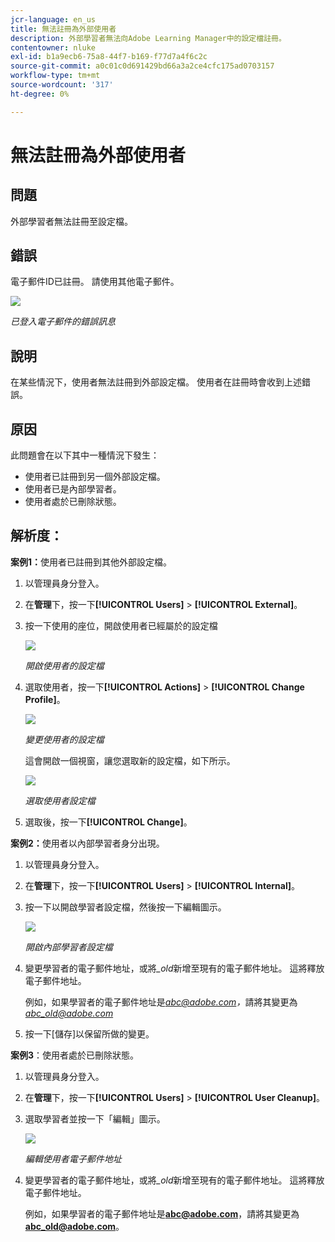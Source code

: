 ```yaml
---
jcr-language: en_us
title: 無法註冊為外部使用者
description: 外部學習者無法向Adobe Learning Manager中的設定檔註冊。
contentowner: nluke
exl-id: b1a9ecb6-75a8-44f7-b169-f77d7a4f6c2c
source-git-commit: a0c01c0d691429bd66a3a2ce4cfc175ad0703157
workflow-type: tm+mt
source-wordcount: '317'
ht-degree: 0%

---
```


# 無法註冊為外部使用者

## 問題

外部學習者無法註冊至設定檔。

## 錯誤

電子郵件ID已註冊。 請使用其他電子郵件。

![](assets/cp-register-profile.png)

*已登入電子郵件的錯誤訊息*

## 說明

在某些情況下，使用者無法註冊到外部設定檔。 使用者在註冊時會收到上述錯誤。

## 原因

此問題會在以下其中一種情況下發生：

* 使用者已註冊到另一個外部設定檔。
* 使用者已是內部學習者。
* 使用者處於已刪除狀態。

## 解析度：

**案例1：**&#x200B;使用者已註冊到其他外部設定檔。

1. 以管理員身分登入。
1. 在&#x200B;**管理**&#x200B;下，按一下&#x200B;**[!UICONTROL Users]** > **[!UICONTROL External]**。
1. 按一下使用的座位，開啟使用者已經屬於的設定檔

   ![](assets/cp-seats-used.png)

   *開啟使用者的設定檔*

1. 選取使用者，按一下&#x200B;**[!UICONTROL Actions]** > **[!UICONTROL Change Profile]**。

   ![](assets/cp-change-profile.png)

   *變更使用者的設定檔*

   這會開啟一個視窗，讓您選取新的設定檔，如下所示。

   ![](assets/cp-select-profiles.png)

   *選取使用者設定檔*

1. 選取後，按一下&#x200B;**[!UICONTROL Change]**。

**案例2：**&#x200B;使用者以內部學習者身分出現。

1. 以管理員身分登入。
1. 在&#x200B;**管理**&#x200B;下，按一下&#x200B;**[!UICONTROL Users]** > **[!UICONTROL Internal]**。
1. 按一下以開啟學習者設定檔，然後按一下編輯圖示。

   ![](assets/cp-internal-learner.png)

   *開啟內部學習者設定檔*

1. 變更學習者的電子郵件地址，或將&#x200B;*_old*&#x200B;新增至現有的電子郵件地址。 這將釋放電子郵件地址。

   例如，如果學習者的電子郵件地址是&#x200B;*<abc@adobe.com>，*&#x200B;請將其變更為&#x200B;*<abc_old@adobe.com>*

1. 按一下[儲存]以保留所做的變更。**&#x200B;**

**案例3**：使用者處於已刪除狀態。

1. 以管理員身分登入。
1. 在&#x200B;**管理**&#x200B;下，按一下&#x200B;**[!UICONTROL Users]** > **[!UICONTROL User Cleanup]**。
1. 選取學習者並按一下「編輯」圖示。

   ![](assets/cp-deleted-learner.png)

   *編輯使用者電子郵件地址*

1. 變更學習者的電子郵件地址，或將&#x200B;*_old*&#x200B;新增至現有的電子郵件地址。 這將釋放電子郵件地址。

   例如，如果學習者的電子郵件地址是&#x200B;**<abc@adobe.com>**，請將其變更為&#x200B;**<abc_old@adobe.com>**。
